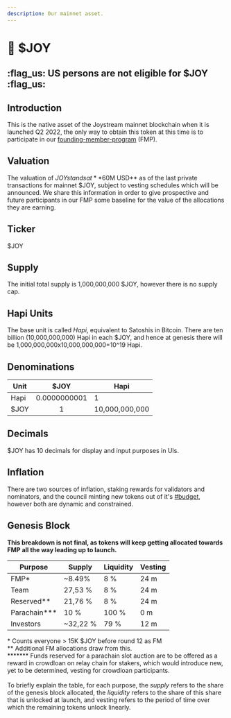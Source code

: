 ```yaml
---
description: Our mainnet asset.
---
```


# 🚀 $JOY

## :flag\_us: US persons are not eligible for $JOY :flag\_us:

## Introduction

This is the native asset of the Joystream mainnet blockchain when it is launched Q2 2022, the only way to obtain this token at this time is to participate in our [founding-member-program](founding-member-program/ "mention") (FMP).

## Valuation

The valuation of $JOY stands at **$60M USD** as of the last private transactions for mainnet $JOY, subject to vesting schedules which will be announced. We share this information in order to give prospective and future participants in our FMP some baseline for the value of the allocations they are earning.

## Ticker

$JOY

## Supply

The initial total supply is 1,000,000,000 $JOY, however there is no supply cap.

## Hapi Units

The base unit is called _Hapi_, equivalent to Satoshis in Bitcoin. There are ten billion (10,000,000,000) Hapi in each $JOY, and hence at genesis there will be 1,000,000,000x10,000,000,000=10^19 Hapi.

## Denominations&#x20;

| Unit |     $JOY     | Hapi           |
| ---- | :----------: | -------------- |
| Hapi | 0.0000000001 | 1              |
| $JOY |       1      | 10,000,000,000 |

## Decimals

$JOY has 10 decimals for display and input purposes in UIs.

## Inflation

There are two sources of inflation, staking rewards for validators and nominators, and the council minting new tokens out of it's [#budget](system/council.md#budget "mention"), however both are dynamic and constrained.

## Genesis Block

**This breakdown is not final, as tokens will keep getting allocated towards FMP all the way leading up to launch.**

| Purpose         | Supply    | Liquidity | Vesting |
| --------------- | --------- | --------- | ------- |
| FMP\*           | \~8.49%   | 8 %       | 24 m    |
| Team            | 27,53 %   | 8 %       | 24 m    |
| Reserved\*\*    | 21,76 %   | 8 %       | 24 m    |
| Parachain\*\*\* | 10 %      | 100 %     | 0 m     |
| Investors       | \~32,22 % | 79 %      | 12 m    |

\* Counts everyone > 15K $JOY before round 12 as FM \
\*\* Additional FM allocations draw from this.\
****\*\*\* Funds reserved for a parachain slot auction are to be offered as a reward in crowdloan on relay chain for stakers, which would introduce new, yet to be determined, vesting for crowdloan participants.\
\
To briefly explain the table, for each purpose, the _supply_ refers to the share of the genesis block allocated, the _liquidity_ refers to the share of this share that is unlocked at launch, and vesting refers to the period of time over which the remaining tokens unlock linearly.
